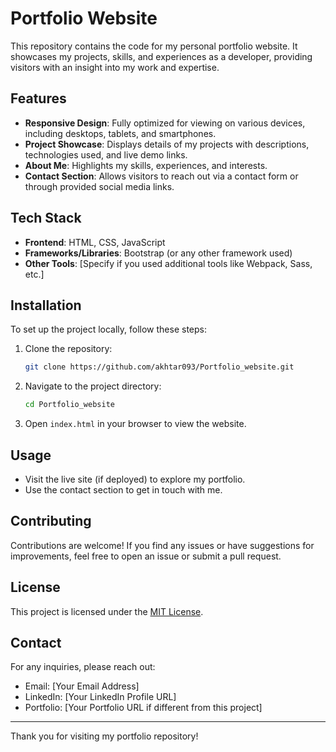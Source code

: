 # Portfolio Website

This repository contains the code for my personal portfolio website. It showcases my projects, skills, and experiences as a developer, providing visitors with an insight into my work and expertise.

## Features

- **Responsive Design**: Fully optimized for viewing on various devices, including desktops, tablets, and smartphones.
- **Project Showcase**: Displays details of my projects with descriptions, technologies used, and live demo links.
- **About Me**: Highlights my skills, experiences, and interests.
- **Contact Section**: Allows visitors to reach out via a contact form or through provided social media links.

## Tech Stack

- **Frontend**: HTML, CSS, JavaScript
- **Frameworks/Libraries**: Bootstrap (or any other framework used)
- **Other Tools**: [Specify if you used additional tools like Webpack, Sass, etc.]

## Installation

To set up the project locally, follow these steps:

1. Clone the repository:
   ```bash
   git clone https://github.com/akhtar093/Portfolio_website.git
   ```
2. Navigate to the project directory:
   ```bash
   cd Portfolio_website
   ```
3. Open `index.html` in your browser to view the website.

## Usage

- Visit the live site (if deployed) to explore my portfolio.
- Use the contact section to get in touch with me.

## Contributing

Contributions are welcome! If you find any issues or have suggestions for improvements, feel free to open an issue or submit a pull request.

## License

This project is licensed under the [MIT License](LICENSE).

## Contact

For any inquiries, please reach out:

- Email: [Your Email Address]
- LinkedIn: [Your LinkedIn Profile URL]
- Portfolio: [Your Portfolio URL if different from this project]

---

Thank you for visiting my portfolio repository!
